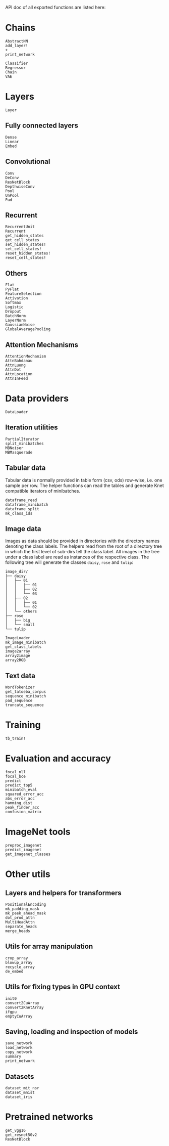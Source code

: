 API doc of all exported functions are listed here:

# Chains

```@docs
AbstractNN
add_layer!
+
print_network
```

```@docs
Classifier
Regressor
Chain
VAE
```

# Layers

```@docs
Layer
```

## Fully connected layers

```@docs
Dense
Linear
Embed
```

## Convolutional

```@docs
Conv
DeConv
ResNetBlock
DepthwiseConv
Pool
UnPool
Pad
```

## Recurrent

```@docs
RecurrentUnit
Recurrent
get_hidden_states
get_cell_states
set_hidden_states!
set_cell_states!
reset_hidden_states!
reset_cell_states!
```

## Others

```@docs
Flat
PyFlat
FeatureSelection
Activation
Softmax
Logistic
Dropout
BatchNorm
LayerNorm
GaussianNoise
GlobalAveragePooling
```


## Attention Mechanisms

```@docs
AttentionMechanism
AttnBahdanau
AttnLuong
AttnDot
AttnLocation
AttnInFeed
```



# Data providers

```@docs
DataLoader
```

## Iteration utilities
```@docs
PartialIterator
split_minibatches
MBNoiser
MBMasquerade
```

## Tabular data

Tabular data is normally provided in table form (csv, ods)
row-wise, i.e. one sample per row.
The helper functions can read the tables and generate Knet compatible
iterators of minibatches.

```@docs
dataframe_read
dataframe_minibatch
dataframe_split
mk_class_ids
```

## Image data

Images as data should be provided in directories with the directory names
denoting the class labels.
The helpers read from the root of a directory tree in which the
first level of sub-dirs tell the class label. All images in the
tree under a class label are read as instances of the respective class.
The following tree will generate the classes `daisy`, `rose` and `tulip`:

```
image_dir/
├── daisy
│   ├── 01
│   │   ├── 01
│   │   ├── 02
│   │   └── 03
│   ├── 02
│   │   ├── 01
│   │   └── 02
│   └── others
├── rose
│   ├── big
│   └── small
└── tulip
```

```@docs
ImageLoader
mk_image_minibatch
get_class_labels
image2array
array2image
array2RGB
```

## Text data

```@docs
WordTokenizer
get_tatoeba_corpus
sequence_minibatch
pad_sequence
truncate_sequence
```



# Training

```@docs
tb_train!
```

# Evaluation and accuracy

```@docs
focal_nll
focal_bce
predict
predict_top5
minibatch_eval
squared_error_acc
abs_error_acc
hamming_dist
peak_finder_acc
confusion_matrix
```

# ImageNet tools

```@docs
preproc_imagenet
predict_imagenet
get_imagenet_classes
```


# Other utils

## Layers and helpers for transformers

```@docs
PositionalEncoding
mk_padding_mask
mk_peek_ahead_mask
dot_prod_attn
MultiHeadAttn
separate_heads
merge_heads
```


## Utils for array manipulation

```@docs
crop_array
blowup_array
recycle_array
de_embed
```

## Utils for fixing types in GPU context

```@docs
init0
convert2CuArray
convert2KnetArray
ifgpu
emptyCuArray
```

## Saving, loading and inspection of models

```@docs
save_network
load_network
copy_network
summary
print_network
```

## Datasets

```@docs
dataset_mit_nsr
dataset_mnist
dataset_iris
```

# Pretrained networks

```@docs
get_vgg16
get_resnet50v2
ResNetBlock
```